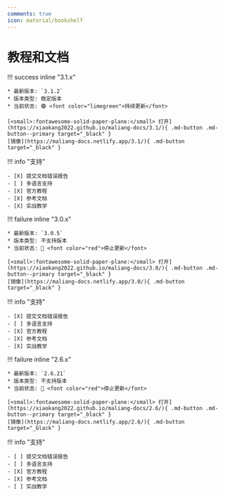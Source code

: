 ```yaml
---
comments: true
icon: material/bookshelf
---
```


# 教程和文档

<div markdown>

!!! success inline "3.1.x"

    * 最新版本: `3.1.2`
    * 版本类型: 稳定版本
    * 当前状态: 🟢 <font color="limegreen">持续更新</font>

    [<small>:fontawesome-solid-paper-plane:</small> 打开](https://xiaokang2022.github.io/maliang-docs/3.1/){ .md-button .md-button--primary target="_black" }
    [镜像](https://maliang-docs.netlify.app/3.1/){ .md-button target="_black" }

!!! info "支持"

    - [X] 提交文档错误报告
    - [ ] 多语言支持
    - [X] 官方教程
    - [X] 参考文档
    - [X] 实战教学

</div>

<div markdown>

!!! failure inline "3.0.x"

    * 最新版本: `3.0.5`
    * 版本类型: 不支持版本
    * 当前状态: 🔴 <font color="red">停止更新</font>

    [<small>:fontawesome-solid-paper-plane:</small> 打开](https://xiaokang2022.github.io/maliang-docs/3.0/){ .md-button .md-button--primary target="_black" }
    [镜像](https://maliang-docs.netlify.app/3.0/){ .md-button target="_black" }

!!! info "支持"

    - [X] 提交文档错误报告
    - [ ] 多语言支持
    - [X] 官方教程
    - [X] 参考文档
    - [X] 实战教学

</div>

<div markdown>

!!! failure inline "2.6.x"

    * 最新版本: `2.6.21`
    * 版本类型: 不支持版本
    * 当前状态: 🔴 <font color="red">停止更新</font>

    [<small>:fontawesome-solid-paper-plane:</small> 打开](https://xiaokang2022.github.io/maliang-docs/2.6/){ .md-button .md-button--primary target="_black" }
    [镜像](https://maliang-docs.netlify.app/2.6/){ .md-button target="_black" }

!!! info "支持"

    - [ ] 提交文档错误报告
    - [ ] 多语言支持
    - [X] 官方教程
    - [X] 参考文档
    - [ ] 实战教学

</div>

